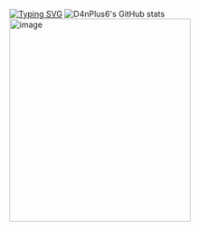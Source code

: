 [![Typing SVG](https://readme-typing-svg.demolab.com?font=Fira+Code&duration=4000&pause=4000&width=435&lines=I+write+things+with+0+%E2%89%A4+iq+%E2%89%A4+100)](https://git.io/typing-svg)
![D4nPlus6's GitHub stats](https://github-readme-stats.vercel.app/api?username=d4nplus6&show_icons=true&theme=transparent)
<img width="320" height="360" alt="image" src="https://github.com/user-attachments/assets/d887a6f7-b3e5-470b-8722-dbcbc97b4267" />

